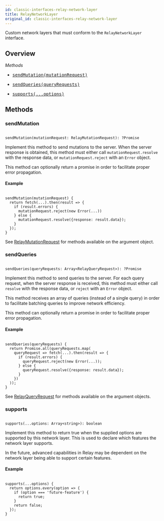 ```yaml
---
id: classic-interfaces-relay-network-layer
title: RelayNetworkLayer
original_id: classic-interfaces-relay-network-layer
---
```

Custom network layers that must conform to the `RelayNetworkLayer` interface.

## Overview

_Methods_

<ul className="apiIndex">
  <li>
    <a href="#sendmutation">
      <pre>sendMutation(mutationRequest)</pre>
    </a>
  </li>
  <li>
    <a href="#sendqueries">
      <pre>sendQueries(queryRequests)</pre>
    </a>
  </li>
  <li>
    <a href="#supports">
      <pre>supports(...options)</pre>
    </a>
  </li>
</ul>

## Methods

### sendMutation

```

sendMutation(mutationRequest: RelayMutationRequest): ?Promise

```

Implement this method to send mutations to the server. When the server response is obtained, this method must either call `mutationRequest.resolve` with the response data, or `mutationRequest.reject` with an `Error` object.

This method can optionally return a promise in order to facilitate proper error propagation.

#### Example

```

sendMutation(mutationRequest) {
  return fetch(...).then(result => {
    if (result.errors) {
      mutationRequest.reject(new Error(...))
    } else {
      mutationRequest.resolve({response: result.data});
    }
  });
}

```

See [RelayMutationRequest](./interfaces-relay-mutation-request) for methods available on the argument object.

### sendQueries

```

sendQueries(queryRequests: Array<RelayQueryRequest>): ?Promise

```

Implement this method to send queries to the server. For each query request, when the server response is received, this method must either call `resolve` with the response data, or `reject` with an `Error` object.

This method receives an array of queries (instead of a single query) in order to facilitate batching queries to improve network efficiency.

This method can optionally return a promise in order to facilitate proper error propagation.

#### Example

```

sendQueries(queryRequests) {
  return Promise.all(queryRequests.map(
    queryRequest => fetch(...).then(result => {
      if (result.errors) {
        queryRequest.reject(new Error(...));
      } else {
        queryRequest.resolve({response: result.data});
      }
    })
  ));
}

```

See [RelayQueryRequest](./interfaces-relay-query-request) for methods available on the argument objects.

### supports

```

supports(...options: Array<string>): boolean

```

Implement this method to return true when the supplied options are supported by this network layer. This is used to declare which features the network layer supports.

In the future, advanced capabilities in Relay may be dependent on the network layer being able to support certain features.

#### Example

```

supports(...options) {
  return options.every(option => {
    if (option === 'future-feature') {
      return true;
    }
    return false;
  });
}

```
